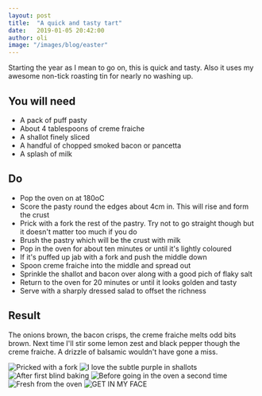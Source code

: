 ```yaml
---
layout: post
title:  "A quick and tasty tart"
date:   2019-01-05 20:42:00
author: oli
image: "/images/blog/easter"
---
```


Starting the year as I mean to go on, this is quick and tasty.  Also it uses my awesome non-tick roasting tin for nearly no washing up.

## You will need

* A pack of puff pasty
* About 4 tablespoons of creme fraiche
* A shallot finely sliced
* A handful of chopped smoked bacon or pancetta
* A splash of milk


## Do

* Pop the oven on at 180oC
* Score the pasty round the edges about 4cm in.  This will rise and form the crust
* Prick with a fork the rest of the pastry.  Try not to go straight though but it doesn't matter too much if you do
* Brush the pastry which will be the crust with milk
* Pop in the oven for about ten minutes or until it's lightly coloured
* If it's puffed up jab with a fork and push the middle down
* Spoon creme fraiche into the middle and spread out
* Sprinkle the shallot and bacon over along with a good pich of flaky salt
* Return to the oven for 20 minutes or until it looks golden and tasty
* Serve with a sharply dressed salad to offset the richness

## Result

The onions brown, the bacon crisps, the creme fraiche melts odd bits brown.  Next time I'll stir some lemon zest and black pepper though the creme fraiche.  A drizzle of balsamic wouldn't have gone a miss.


![Pricked with a fork](/images/blog/quick-easy-tasty-pie/quick-easy-tasty-pie-1.jpg)
![I love the subtle purple in shallots](/images/blog/quick-easy-tasty-pie/quick-easy-tasty-pie-2.jpg)
![After first blind baking](/images/blog/quick-easy-tasty-pie/quick-easy-tasty-pie-3.jpg)
![Before going in the oven a second time](/images/blog/quick-easy-tasty-pie/quick-easy-tasty-pie-4.jpg)
![Fresh from the oven](/images/blog/quick-easy-tasty-pie/quick-easy-tasty-pie-5.jpg)
![GET IN MY FACE](/images/blog/quick-easy-tasty-pie/quick-easy-tasty-pie-6.jpg)
